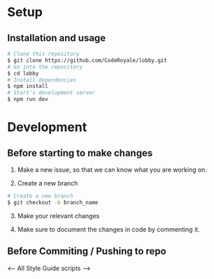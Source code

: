 # Setup

## Installation and usage

```bash
# Clone this repository
$ git clone https://github.com/CodeRoyale/lobby.git
# Go into the repository
$ cd lobby
# Install dependencies
$ npm install
# Start's development server
$ npm run dev
```

# Development

## Before starting to make changes

1. Make a new issue, so that we can know what you are working on.

2. Create a new branch

```bash
# Create a new branch
$ git checkout -b branch_name
```

3. Make your relevant changes

4. Make sure to document the changes in code by commenting it.

## Before Commiting / Pushing to repo

<-- All Style Guide scripts -->
